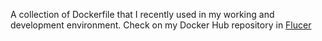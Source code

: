 A collection of Dockerfile that I recently used in my working and development environment.
Check on my Docker Hub repository in [Flucer](https://hub.docker.com/u/flucer)
